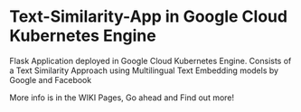 # Text-Similarity-App in Google Cloud Kubernetes Engine
Flask Application deployed in Google Cloud Kubernetes Engine. Consists of a Text Similarity Approach using Multilingual Text Embedding models by Google and Facebook

More info is in the WIKI Pages, Go ahead and Find out more!
